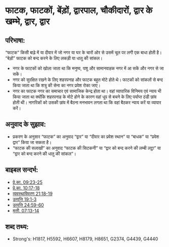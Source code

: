 # फाटक, फाटकों, बेंड़ों, द्वारपाल, चौकीदारों, द्वार के खम्भे, द्वार, द्वार #

## परिभाषा: ##

“फाटक” किसी बाढ़े में या दीवार में जो नगर या घर के चारों ओर से उसमें चूल पर लगी एक बाधा होती है। “बेड़ों” फाटक को बन्द करने के लिए लकड़ी या धातु की सांकल।

* नगर के फाटकों को खोला जाता था कि मनुष्य, पशु और सामानवाहक नगर में आ सकें और नगर से जा सकें।
* नगर को सुरक्षित रखने के लिए शहरपनाह और फाटक बहुत मोटे होते थे। फाटकों को सांकलों से बन्द किया जाता था कि शत्रु की सेना का नगर प्रवेश रोका जाए।
* नगर का फाटक नगर का समाचार एवं सामाजिक केन्द्र होता था। वहां व्यापारिक विनिमय एवं न्याय भी किया जाता था क्योंकि शहरपनाह के मोटे होने के कारण वहां धूप से बचने के लिए पर्याप्त ठंडी छांव होती थी। नागरिकों को उसकी छांव में बैठना मनभावन लगता था कि वहां बैठकर न्याय करें या व्यापार करें।

## अनुवाद के सुझाव: ##

* प्रकरण के अनुसार “फाटक” का अनुवाद “द्वार” या “दीवार का प्रवेश स्थान” या “बाधक” या “प्रवेश द्वार” किया जा सकता है।
* “फाटक की सलाखों” का अनुवाद “फाटक की सिटकनी” या “द्वार को बन्द करने की लम्बी लट्ठा” या “द्वार को बन्द करने की धातु की सांकल”।

## बाइबल सन्दर्भ: ##

* [प्रे.का. 09:23-25](rc://en/tn/help/act/09/23)
* [प्रे.का. 10:17-18](rc://en/tn/help/act/10/17)
* [व्यवस्थाविवरण 21:18-19](rc://en/tn/help/deu/21/18)
* [उत्पत्ति 19:1-3](rc://en/tn/help/gen/19/01)
* [उत्पत्ति 24:59-60](rc://en/tn/help/gen/24/59)
* [मत्ती. 07:13-14](rc://en/tn/help/mat/07/13)

## शब्द तथ्य: ##

* Strong's: H1817, H5592, H6607, H8179, H8651, G2374, G4439, G4440
